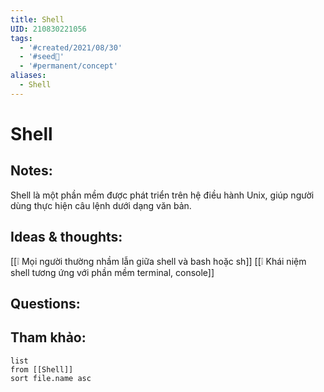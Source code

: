 ```yaml
---
title: Shell
UID: 210830221056
tags:
  - '#created/2021/08/30'
  - '#seed🥜'
  - '#permanent/concept'
aliases:
  - Shell
---
```

# Shell

## Notes:
Shell là một phần mềm được phát triển trên hệ điều hành Unix, giúp người dùng thực hiện câu lệnh dưới dạng văn bản.

## Ideas & thoughts:
[[❕ Mọi người thường nhầm lẫn giữa shell và bash hoặc sh]]
[[❕ Khái niệm shell tương ứng với phần mềm terminal, console]]

## Questions:


## Tham khảo:
```dataview
list
from [[Shell]]
sort file.name asc
```